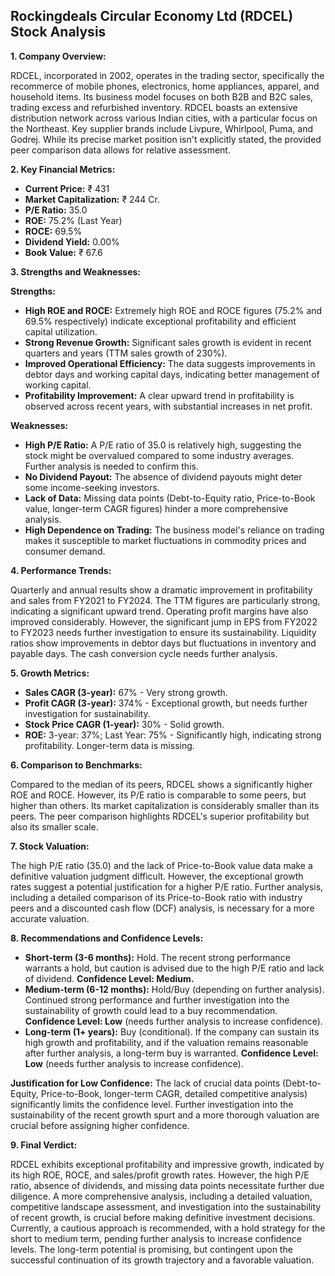 ## Rockingdeals Circular Economy Ltd (RDCEL) Stock Analysis

**1. Company Overview:**

RDCEL, incorporated in 2002, operates in the trading sector, specifically the recommerce of mobile phones, electronics, home appliances, apparel, and household items.  Its business model focuses on both B2B and B2C sales, trading excess and refurbished inventory.  RDCEL boasts an extensive distribution network across various Indian cities, with a particular focus on the Northeast.  Key supplier brands include Livpure, Whirlpool, Puma, and Godrej.  While its precise market position isn't explicitly stated, the provided peer comparison data allows for relative assessment.

**2. Key Financial Metrics:**

* **Current Price:** ₹ 431
* **Market Capitalization:** ₹ 244 Cr.
* **P/E Ratio:** 35.0
* **ROE:** 75.2% (Last Year)
* **ROCE:** 69.5%
* **Dividend Yield:** 0.00%
* **Book Value:** ₹ 67.6

**3. Strengths and Weaknesses:**

**Strengths:**

* **High ROE and ROCE:**  Extremely high ROE and ROCE figures (75.2% and 69.5% respectively) indicate exceptional profitability and efficient capital utilization.
* **Strong Revenue Growth:**  Significant sales growth is evident in recent quarters and years (TTM sales growth of 230%).
* **Improved Operational Efficiency:**  The data suggests improvements in debtor days and working capital days, indicating better management of working capital.
* **Profitability Improvement:**  A clear upward trend in profitability is observed across recent years, with substantial increases in net profit.

**Weaknesses:**

* **High P/E Ratio:** A P/E ratio of 35.0 is relatively high, suggesting the stock might be overvalued compared to some industry averages.  Further analysis is needed to confirm this.
* **No Dividend Payout:** The absence of dividend payouts might deter some income-seeking investors.
* **Lack of Data:**  Missing data points (Debt-to-Equity ratio, Price-to-Book value, longer-term CAGR figures) hinder a more comprehensive analysis.
* **High Dependence on Trading:** The business model's reliance on trading makes it susceptible to market fluctuations in commodity prices and consumer demand.


**4. Performance Trends:**

Quarterly and annual results show a dramatic improvement in profitability and sales from FY2021 to FY2024.  The TTM figures are particularly strong, indicating a significant upward trend.  Operating profit margins have also improved considerably.  However, the significant jump in EPS from FY2022 to FY2023 needs further investigation to ensure its sustainability.  Liquidity ratios show improvements in debtor days but fluctuations in inventory and payable days.  The cash conversion cycle needs further analysis.

**5. Growth Metrics:**

* **Sales CAGR (3-year):** 67% -  Very strong growth.
* **Profit CAGR (3-year):** 374% -  Exceptional growth, but needs further investigation for sustainability.
* **Stock Price CAGR (1-year):** 30% -  Solid growth.
* **ROE:**  3-year: 37%; Last Year: 75% -  Significantly high, indicating strong profitability.  Longer-term data is missing.

**6. Comparison to Benchmarks:**

Compared to the median of its peers, RDCEL shows a significantly higher ROE and ROCE.  However, its P/E ratio is comparable to some peers, but higher than others.  Its market capitalization is considerably smaller than its peers.  The peer comparison highlights RDCEL's superior profitability but also its smaller scale.

**7. Stock Valuation:**

The high P/E ratio (35.0) and the lack of Price-to-Book value data make a definitive valuation judgment difficult.  However, the exceptional growth rates suggest a potential justification for a higher P/E ratio.  Further analysis, including a detailed comparison of its Price-to-Book ratio with industry peers and a discounted cash flow (DCF) analysis, is necessary for a more accurate valuation.

**8. Recommendations and Confidence Levels:**

* **Short-term (3-6 months):** Hold.  The recent strong performance warrants a hold, but caution is advised due to the high P/E ratio and lack of dividend.  **Confidence Level: Medium.**
* **Medium-term (6-12 months):**  Hold/Buy (depending on further analysis).  Continued strong performance and further investigation into the sustainability of growth could lead to a buy recommendation.  **Confidence Level: Low** (needs further analysis to increase confidence).
* **Long-term (1+ years):**  Buy (conditional).  If the company can sustain its high growth and profitability, and if the valuation remains reasonable after further analysis, a long-term buy is warranted.  **Confidence Level: Low** (needs further analysis to increase confidence).

**Justification for Low Confidence:** The lack of crucial data points (Debt-to-Equity, Price-to-Book, longer-term CAGR, detailed competitive analysis) significantly limits the confidence level.  Further investigation into the sustainability of the recent growth spurt and a more thorough valuation are crucial before assigning higher confidence.

**9. Final Verdict:**

RDCEL exhibits exceptional profitability and impressive growth, indicated by its high ROE, ROCE, and sales/profit growth rates.  However, the high P/E ratio, absence of dividends, and missing data points necessitate further due diligence.  A more comprehensive analysis, including a detailed valuation, competitive landscape assessment, and investigation into the sustainability of recent growth, is crucial before making definitive investment decisions.  Currently, a cautious approach is recommended, with a hold strategy for the short to medium term, pending further analysis to increase confidence levels.  The long-term potential is promising, but contingent upon the successful continuation of its growth trajectory and a favorable valuation.

